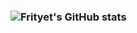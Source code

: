 ### ![Frityet's GitHub stats](https://github-readme-stats.vercel.app/api?username=Frityet&count_private=true&show_icons=true&theme=dark)

